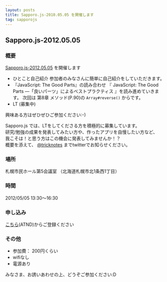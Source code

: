 ```yaml
---
layout: posts
title: Sapporo.js-2010.05.05 を開催します
tag: sapporojs
---
```

## Sapporo.js-2012.05.05

### 概要

[Sapporo.js-2012.05.05](http://atnd.org/events/27762) を開催します

+ ひとこと自己紹介
参加者のみなさんに簡単に自己紹介をしていただきます。
+ 『JavaScript: The Good Parts』の読み合わせ
『 JavaScript: The Good Parts ―「良いパーツ」によるベストプラクティス 』を読み進めていきます。
次回は 第8章 メソッド(P.90)の `Array#reverse()` からです。
+ LT
(募集中)

興味ある方はぜひぜひご参加ください:-)


Sapporo.js では、LTをしてくださる方を積極的に募集しています。  
研究/勉強の成果を発表してみたい方や、作ったアプリを自慢したい方など、  
我こそは！と思う方はこの機会に発表してみませんか！？  
概要を添えて、 [@tricknotes](http://twitter.com/tricknotes) までtwitterでお知らせください。

### 場所

札幌市民ホール第5会議室 （北海道札幌市北1条西1丁目）


### 時間

2012/05/05 13:30〜16:30

### 申し込み

[こちら](http://atnd.org/events/27762)(ATND)からご登録ください

### その他

* 参加費： 200円くらい
* wifiなし
* 電源あり

みなさま、お誘いあわせの上、どうぞご参加ください:D
